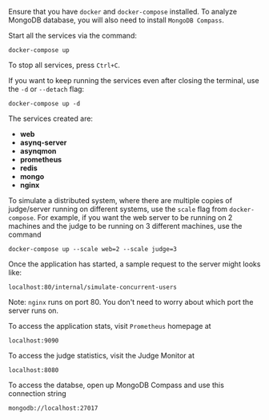 Ensure that you have `docker` and `docker-compose` installed. To analyze MongoDB database, you will also need to install `MongoDB Compass`.


Start all the services via the command:
```shell
docker-compose up
```

To stop all services, press `Ctrl+C`.

If you want to keep running the services even after closing the terminal, use the `-d` or `--detach` flag:
```shell
docker-compose up -d
```

The services created are:
* **web**
* **asynq-server**
* **asynqmon**
* **prometheus**
* **redis**
* **mongo**
* **nginx**

To simulate a distributed system, where there are multiple copies of judge/server running on different systems, use the `scale` flag from `docker-compose`. For example, if you want the web server to be running on 2 machines  and the judge to be running on 3 different machines, use the command

```shell
docker-compose up --scale web=2 --scale judge=3
```

Once the application has started, a sample request to the server might looks like:

```shell
localhost:80/internal/simulate-concurrent-users
```

Note: `nginx` runs on port 80. You don't need to worry about which port the server runs on.

To access the application stats, visit `Prometheus` homepage at

```shell
localhost:9090
```

To access the judge statistics, visit the Judge Monitor at 

```shell
localhost:8080
```

To access the databse, open up MongoDB Compass and use this connection string

```shell
mongodb://localhost:27017
```
